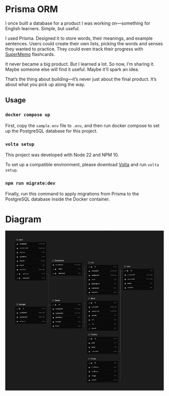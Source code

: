 # Prisma ORM

I once built a database for a product I was working on—something for English learners. Simple, but useful.

I used Prisma. Designed it to store words, their meanings, and example sentences. Users could create their own lists, picking the words and senses they wanted to practice. They could even track their progress with [SuperMemo](https://github.com/VienDinhCom/supermemo) flashcards.

It never became a big product. But I learned a lot. So now, I’m sharing it. Maybe someone else will find it useful. Maybe it'll spark an idea.

That’s the thing about building—it’s never just about the final product. It’s about what you pick up along the way.

## Usage

### `docker compose up`

First, copy the `sample.env` file to `.env`, and then run docker compose to set up the PostgreSQL database for this project.

### `volta setup`

This project was developed with Node 22 and NPM 10.<br>

To set up a compatible environment, please download [Volta](https://github.com/volta-cli/volta) and run `volta setup`.

### `npm run migrate:dev`

Finally, run this command to apply migrations from Prisma to the PostgreSQL database inside the Docker container.

# Diagram

<img src="diagram.png" alt="Vien Dinh's Supermemo Database">
